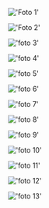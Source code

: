 !['Foto 1'](https://github.com/MichelleRiveros/htmlbasico/blob/main/storage/img/imagenesReadme/WhatsApp%20Image%202024-01-30%20at%208.08.34%20AM%20(1).jpeg)

!['Foto 2'](https://github.com/MichelleRiveros/htmlbasico/blob/main/storage/img/imagenesReadme/WhatsApp%20Image%202024-01-30%20at%208.08.34%20AM.jpeg)

!['foto 3'](https://github.com/MichelleRiveros/htmlbasico/blob/main/storage/img/imagenesReadme/WhatsApp%20Image%202024-01-30%20at%208.08.35%20AM%20(1).jpeg)

!['foto 4'](https://github.com/MichelleRiveros/htmlbasico/blob/main/storage/img/imagenesReadme/WhatsApp%20Image%202024-01-30%20at%208.08.35%20AM.jpeg)

!['foto 5'](https://github.com/MichelleRiveros/htmlbasico/blob/main/storage/img/imagenesReadme/WhatsApp%20Image%202024-01-30%20at%208.08.36%20AM%20(1).jpeg)

!['foto 6'](https://github.com/MichelleRiveros/htmlbasico/blob/main/storage/img/imagenesReadme/WhatsApp%20Image%202024-01-30%20at%208.08.36%20AM.jpeg)

!['foto 7'](https://github.com/MichelleRiveros/htmlbasico/blob/main/storage/img/imagenesReadme/WhatsApp%20Image%202024-01-30%20at%208.08.37%20AM%20(1).jpeg)

!['foto 8'](https://github.com/MichelleRiveros/htmlbasico/blob/main/storage/img/imagenesReadme/WhatsApp%20Image%202024-01-30%20at%208.08.37%20AM.jpeg)

!['foto 9'](https://github.com/MichelleRiveros/htmlbasico/blob/main/storage/img/imagenesReadme/WhatsApp%20Image%202024-01-30%20at%208.08.38%20AM%20(1).jpeg)

!['foto 10'](https://github.com/MichelleRiveros/htmlbasico/blob/main/storage/img/imagenesReadme/WhatsApp%20Image%202024-01-30%20at%208.08.38%20AM.jpeg)

!['foto 11'](https://github.com/MichelleRiveros/htmlbasico/blob/main/storage/img/imagenesReadme/WhatsApp%20Image%202024-01-30%20at%208.08.39%20AM%20(1).jpeg)

!['foto 12'](https://github.com/MichelleRiveros/htmlbasico/blob/main/storage/img/imagenesReadme/WhatsApp%20Image%202024-01-30%20at%208.08.39%20AM.jpeg)

!['foto 13'](https://github.com/MichelleRiveros/htmlbasico/blob/main/storage/img/imagenesReadme/WhatsApp%20Image%202024-01-30%20at%208.08.40%20AM.jpeg)